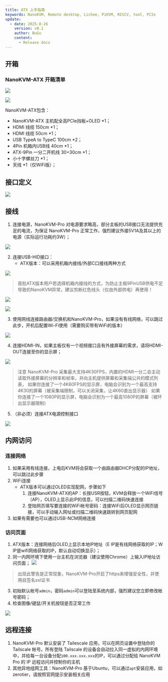 ```yaml
---
title: ATX 上手指南
keywords: NanoKVM, Remote desktop, Lichee, PiKVM, RISCV, tool, PCIe
update:
  - date: 2025-8-26
    version: v0.1
    author: BuGu
    content:
      - Release docs
---
```


## 开箱

### NanoKVM-ATX 开箱清单
![](./../../../assets/NanoKVM/pro/start/unbox1.png)

![](./../../../assets/NanoKVM/pro/start/unbox2.png)

NanoKVM-ATX包含：
+ NanoKVM-ATX 主机配全高PCIe挡板+OLED *1；
+ HDMI 线缆 150cm *1；
+ HDMI 线缆 50cm *1；
+ USB TypeA to TypeC 100cm *2；
+ 4Pin 机箱内USB线 40cm *1；
+ ATX-9Pin 一分二开机线 30+30cm *1；
+ 小十字螺丝刀 *1；
+ 天线 *1（仅WiFi版）；

## 接口定义

![](./../../../assets/NanoKVM/pro/start/Desk-Interface.png)

## 接线

1. 连接电源，NanoKVM-Pro 对电源要求略高，部分主板的USB接口无法提供充足的电流，为保证 NanoKVM-Pro 正常工作，强烈建议外接5V1A及其以上的电源（实际运行功耗约3W）；

![](./../../../assets/NanoKVM/pro/start/01_Power.png)

2. 连接USB-HID接口：
    + ATX版本：可以采用机箱内接线/外部C口接线两种方式

![](./../../../assets/NanoKVM/pro/start/02_USB.png)

> 首批ATX版本用户若选择机箱内接线的方式，为防止主板9PinUSB供电不足导致的NanoKVM异常，建议剪断红色线头（仅由外部供电）再使用！

![](./../../../assets/NanoKVM/pro/start/03_USB.png)

![](./../../../assets/NanoKVM/pro/start/04_USB.png)

3. 使用网线连接路由器/交换机和NanoKVM-Pro，如果没有有线网络，可以跳过此步，开机后配置Wi-Fi使用（需要购买带有WiFi的版本）

![](./../../../assets/NanoKVM/pro/start/05_ETH.png)

4. 连接HDMI-IN，如果主板仅有一个视频接口且有外接屏幕的需求，请将HDMI-OUT连接至你的显示屏；

![](./../../../assets/NanoKVM/pro/start/06_HDMI.png)

> 注意 NanoKVM-Pro 采集最大支持4K30FPS，内置的HDMI一分二会主动读取外接屏幕的分辨率和帧率，并向主机提供屏幕和采集端公共的模式列表，
>   如果你连接了一个4K60FPS的显示屏，电脑会识别为一个最高支持4K30的屏幕（被采集端限制，可以关闭采集，让4K60直出显示器）
>   如果你连接了一个1080P的显示屏，电脑会识别为一个最高1080P的屏幕（被环出显示器限制）
5. （非必须）连接ATX电源控制接口

![](./../../../assets/NanoKVM/pro/start/07_ATX.png)


## 内网访问

### 连接网络

1. 如果采用有线连接，上电后KVM将会获取一个由路由器DHCP分配的IP地址，可以跳过此步骤
2. WiFi连接
    + ATX版本可以通过OLED实现配网，步骤如下
        1. 连接NanoKVM-ATX的AP：长按USR按钮，KVM会释放一个WiFi信号（AP），OLED上显示此IP的信息，可以扫描二维码快速连接
        2. 登陆网页填写要连接的WiFi帐号密码：连接WiFi后OLED显示网页链接，可以手动输入网址或扫描二维码快速跳转到网页配网
3. 如果有需要也可以通过USB-NCM网络连接

### 访问页面

1. ATX版本：连接网络后OLED上显示本地IP地址（E IP是有线网络获取的IP；W IP是wifi网络获取的IP，默认自动切换显示）；
2. 同一内网环境下使用一台主机在浏览器（建议使用Chrome）上输入IP地址访问页面；
![](./../../../assets/NanoKVM/pro/start/SSL.png)
> 出现此警告是正常现象，NanoKVM-Pro开启了https来增强安全性，并使用自签名ssl证书
3. 初始默认帐号`admin`，密码`admin`可以登陆至系统内部，强烈建议您立即修改帐号密码；
4. 检查图像/键鼠/开关机按钮是否正常工作

![](./../../../assets/NanoKVM/pro/start/nanokvm4K.png)


## 远程连接

1. NanoKVM-Pro 默认安装了 Tailescale 应用，可以在网页设置中登陆你的 Tailscale 帐号。所有登陆 Tailscale 的设备会自动拉入同一虚拟的内网环境中，并给每一台设备分配`100.xxx.xxx.xxx`的IP，可以通过分配给 NanoKVM Pro 的 IP 远程访问并控制你的主机
2. 其他异地组网工具：NanoKVM-Pro 基于Ubuntu，可以通过`apt`安装应用，如zerotier，请按照官网提示安装相关应用